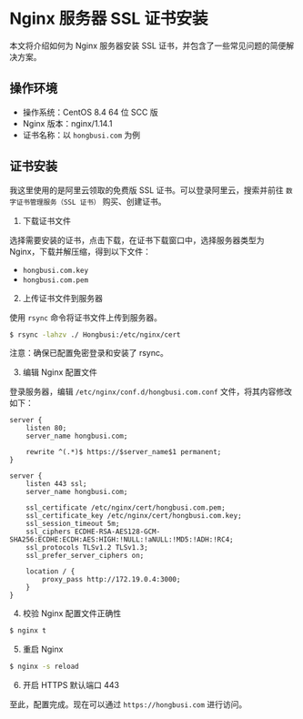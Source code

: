 # Nginx 服务器 SSL 证书安装

本文将介绍如何为 Nginx 服务器安装 SSL 证书，并包含了一些常见问题的简便解决方案。

## 操作环境

- 操作系统：CentOS 8.4 64 位 SCC 版
- Nginx 版本：nginx/1.14.1
- 证书名称：以 `hongbusi.com` 为例

## 证书安装

我这里使用的是阿里云领取的免费版 SSL 证书。可以登录阿里云，搜索并前往 `数字证书管理服务（SSL 证书）` 购买、创建证书。

1. 下载证书文件

选择需要安装的证书，点击下载，在证书下载窗口中，选择服务器类型为 Nginx，下载并解压缩，得到以下文件：

- `hongbusi.com.key`
- `hongbusi.com.pem`

2. 上传证书文件到服务器

使用 `rsync` 命令将证书文件上传到服务器。

``` bash
$ rsync -lahzv ./ Hongbusi:/etc/nginx/cert
```

注意：确保已配置免密登录和安装了 rsync。

3. 编辑 Nginx 配置文件

登录服务器，编辑 `/etc/nginx/conf.d/hongbusi.com.conf` 文件，将其内容修改如下：

```
server {
    listen 80;
    server_name hongbusi.com;

    rewrite ^(.*)$ https://$server_name$1 permanent;
}

server {
    listen 443 ssl;
    server_name hongbusi.com;

    ssl_certificate /etc/nginx/cert/hongbusi.com.pem;
    ssl_certificate_key /etc/nginx/cert/hongbusi.com.key;
    ssl_session_timeout 5m;
    ssl_ciphers ECDHE-RSA-AES128-GCM-SHA256:ECDHE:ECDH:AES:HIGH:!NULL:!aNULL:!MD5:!ADH:!RC4;
    ssl_protocols TLSv1.2 TLSv1.3;
    ssl_prefer_server_ciphers on;

    location / {
        proxy_pass http://172.19.0.4:3000;
    }
}
```

4. 校验 Nginx 配置文件正确性

``` bash
$ nginx t
```
5. 重启 Nginx

``` bash
$ nginx -s reload
```

6. 开启 HTTPS 默认端口 443

至此，配置完成。现在可以通过 `https://hongbusi.com` 进行访问。
